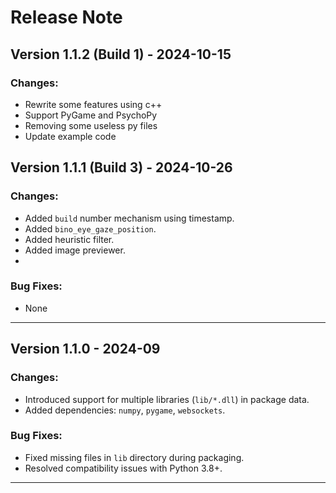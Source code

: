 # Release Note

## Version 1.1.2 (Build 1) - 2024-10-15
### Changes:
- Rewrite some features using c++
- Support PyGame and PsychoPy
- Removing some useless py files
- Update example code

## Version 1.1.1 (Build 3) - 2024-10-26
### Changes:
- Added `build` number mechanism using timestamp.
- Added `bino_eye_gaze_position`.
- Added heuristic filter.
- Added image previewer.
- 

### Bug Fixes:
- None

---

## Version 1.1.0 - 2024-09
### Changes:
- Introduced support for multiple libraries (`lib/*.dll`) in package data.
- Added dependencies: `numpy`, `pygame`, `websockets`.

### Bug Fixes:
- Fixed missing files in `lib` directory during packaging.
- Resolved compatibility issues with Python 3.8+.

---


